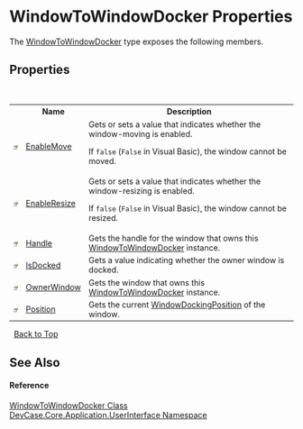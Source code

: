 # WindowToWindowDocker Properties
 

The <a href="T_DevCase_Core_Application_UserInterface_WindowToWindowDocker">WindowToWindowDocker</a> type exposes the following members.


## Properties
&nbsp;<table><tr><th></th><th>Name</th><th>Description</th></tr><tr><td>![Public property](media/pubproperty.gif "Public property")</td><td><a href="P_DevCase_Core_Application_UserInterface_WindowToWindowDocker_EnableMove">EnableMove</a></td><td>
Gets or sets a value that indicates whether the window-moving is enabled. 

 If `false` (`False` in Visual Basic), the window cannot be moved.</td></tr><tr><td>![Public property](media/pubproperty.gif "Public property")</td><td><a href="P_DevCase_Core_Application_UserInterface_WindowToWindowDocker_EnableResize">EnableResize</a></td><td>
Gets or sets a value that indicates whether the window-resizing is enabled. 

 If `false` (`False` in Visual Basic), the window cannot be resized.</td></tr><tr><td>![Public property](media/pubproperty.gif "Public property")</td><td><a href="P_DevCase_Core_Application_UserInterface_WindowToWindowDocker_Handle">Handle</a></td><td>
Gets the handle for the window that owns this <a href="T_DevCase_Core_Application_UserInterface_WindowToWindowDocker">WindowToWindowDocker</a> instance.</td></tr><tr><td>![Public property](media/pubproperty.gif "Public property")</td><td><a href="P_DevCase_Core_Application_UserInterface_WindowToWindowDocker_IsDocked">IsDocked</a></td><td>
Gets a value indicating whether the owner window is docked.</td></tr><tr><td>![Public property](media/pubproperty.gif "Public property")</td><td><a href="P_DevCase_Core_Application_UserInterface_WindowToWindowDocker_OwnerWindow">OwnerWindow</a></td><td>
Gets the window that owns this <a href="T_DevCase_Core_Application_UserInterface_WindowToWindowDocker">WindowToWindowDocker</a> instance.</td></tr><tr><td>![Public property](media/pubproperty.gif "Public property")</td><td><a href="P_DevCase_Core_Application_UserInterface_WindowToWindowDocker_Position">Position</a></td><td>
Gets the current <a href="T_DevCase_Core_Application_UserInterface_WindowDockingPosition">WindowDockingPosition</a> of the window.</td></tr></table>&nbsp;
<a href="#windowtowindowdocker-properties">Back to Top</a>

## See Also


#### Reference
<a href="T_DevCase_Core_Application_UserInterface_WindowToWindowDocker">WindowToWindowDocker Class</a><br /><a href="N_DevCase_Core_Application_UserInterface">DevCase.Core.Application.UserInterface Namespace</a><br />